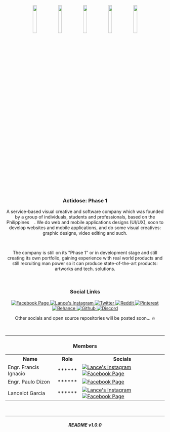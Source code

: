 <!-- Main Logo & Node Logos -->
<div align="center">
    <img src="https://i.imgur.com/eyVxpAG.png" width="15%"></img>
    <img src="https://i.imgur.com/R3fJqdG.png" width="15%"></img>
    <img src="https://i.imgur.com/9bWepUy.png" width="15%"></img>
    <img src="https://i.imgur.com/YrmZLBI.png" width="15%"></img>
    <img src="https://i.imgur.com/2f9BOlP.png" width="15%"></img>
</div>

<!-- Welcome Section -->
<div align="center">
    <h3>
        Actidose: Phase 1
    </h3>
</div>

<!-- Short Company Introduction -->
<div align="center">
    <p>
        A service-based visual creative and software company which was founded by a group of individuals, students and professionals, based on the Philippines <img src="https://cdn-icons-png.flaticon.com/512/321/321121.png" width="12">. We do web and mobile applications designs (UI/UX), soon to develop websites and mobile applications, and do some visual creatives: graphic designs, video editing and such.
    </p>
    <br />
    <p>
        The company is still on its "Phase 1" or in development stage and still creating its own portfolio, gaining experience with real world products and still recruiting man power so it can produce state-of-the-art products: artworks and tech. solutions. 
    </p>
</div>
<br />

<!-- Actidose Social Links Section (Badges) -->
<div align="center">
    <h3>
        Social Links
    </h3>
</div>

<div align="center">
    <p>
        <a href="https://www.facebook.com/actidose">
            <img alt="Facebook Page" src="https://img.shields.io/badge/-Facebook Page-4267B2?style=for-the-badge&logo=facebook&logoColor=white"/>
        </a>
        <a href="https://www.instagram.com/lancegrc/">
            <img alt="Lance's Instagram" src="https://img.shields.io/badge/-Instagram-E1306C?style=for-the-badge&logo=instagram&logoColor=white"/>
        </a> 
        <a href="https://www.twitter.com/actidose/">
            <img alt="Twitter" src="https://img.shields.io/badge/-Twitter-00acee?style=for-the-badge&logo=twitter&logoColor=white"/>
        </a> 
        <a href="https://www.reddit.com/r/actidose/">
            <img alt="Reddit" src="https://img.shields.io/badge/-Subreddit-FF4500?style=for-the-badge&logo=reddit&logoColor=white"/>
        </a> 
        <a href="https://www.pinterest.ph/actidose/">
            <img alt="Pinterest" src="https://img.shields.io/badge/-Pinterest-E60023?style=for-the-badge&logo=pinterest&logoColor=white"/>
        </a>
        <a href="https://www.behance.net/actidose/">
            <img alt="Behance" src="https://img.shields.io/badge/-Behance-053eff?style=for-the-badge&logo=behance&logoColor=white"/>
        </a>
        <a href="https://github.com/actidose/">
            <img alt="Github" src="https://img.shields.io/badge/-Open Source Projects (Soon)-171515?style=for-the-badge&logo=github&logoColor=white"/>
        </a>
        <a href="">
            <img alt="Discord" src="https://img.shields.io/badge/-Discord Community (Soon)-7289da?style=for-the-badge&logo=discord&logoColor=white"/>
        </a>
    </p>
    <p> Other socials and open source repositories will be posted soon... 🔥</p>
    <br />
</div>
<hr />

<!-- Current Members & Their Role(s) -->
<div align="center">
    <h3>
        Members
    </h3>
</div>

<div align="center">
    <table>
    <tr>
        <th>Name</th>
        <th>Role</th>
        <th>Socials</th>
    </tr>
    <tr>
        <td>Engr. Francis Ignacio</td>
        <td>******</td>
        <td> 
            <a href="https://www.instagram.com/enoweewai/">
                <img alt="Lance's Instagram" src="https://img.shields.io/badge/-Instagram-E1306C?style=for-the-badge&logo=instagram&logoColor=white"/>
            </a> 
            <a href="https://www.facebook.com/noeyignacio/">
                <img alt="Facebook Page" src="https://img.shields.io/badge/-Facebook-4267B2?style=for-the-badge&logo=facebook&logoColor=white"/>
            </a>    
        </td>
    </tr>
    <tr>
        <td>Engr. Paulo Dizon</td>
        <td>******</td>
        <td> 
            <a href="https://www.facebook.com/paulo.dizon.395">
                <img alt="Facebook Page" src="https://img.shields.io/badge/-Facebook-4267B2?style=for-the-badge&logo=facebook&logoColor=white"/>
            </a>    
        </td>
    </tr>
    <tr>
        <td>Lancelot Garcia</td>
        <td>******</td>
        <td> 
            <a href="https://www.instagram.com/lancegrc/">
                <img alt="Lance's Instagram" src="https://img.shields.io/badge/-Instagram-E1306C?style=for-the-badge&logo=instagram&logoColor=white"/>
            </a> 
            <a href="https://www.facebook.com/Kim.Jinsan.98">
                <img alt="Facebook Page" src="https://img.shields.io/badge/-Facebook-4267B2?style=for-the-badge&logo=facebook&logoColor=white"/>
            </a>    
        </td>
    </tr>
    </table>
    <br />
</div>
<hr />

<!-- README.md Version Section -->
<h6 align="center"><strong>README v1.0.0</strong></h6>

